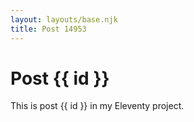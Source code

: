```yaml
---
layout: layouts/base.njk
title: Post 14953
---
```


# Post {{ id }}

This is post {{ id }} in my Eleventy project.
